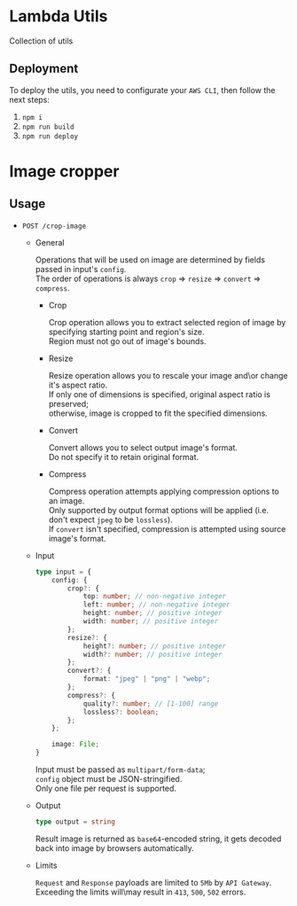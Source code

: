 # Lambda Utils

Collection of utils

## Deployment

To deploy the utils, you need to configurate your `AWS CLI`, then follow the next steps:

1.  `npm i`
2.  `npm run build`
3.  `npm run deploy`

# Image cropper

## Usage

-   `POST /crop-image`

    -   General

        Operations that will be used on image are determined by fields passed in input's `config`.  
        The order of operations is always `crop` => `resize` => `convert` => `compress`.

        -   Crop

            Crop operation allows you to extract selected region of image by specifying starting point and region's size.  
            Region must not go out of image's bounds.

        -   Resize

            Resize operation allows you to rescale your image and\or change it's aspect ratio.  
            If only one of dimensions is specified, original aspect ratio is preserved;  
            otherwise, image is cropped to fit the specified dimensions.

        -   Convert

            Convert allows you to select output image's format.  
            Do not specify it to retain original format.

        -   Compress

            Compress operation attempts applying compression options to an image.  
            Only supported by output format options will be applied (i.e. don't expect `jpeg` to be `lossless`).  
            If `convert` isn't specified, compression is attempted using source image's format.

    -   Input

        ```Typescript
        type input = {
            config: {
                crop?: {
                    top: number; // non-negative integer
                    left: number; // non-negative integer
                    height: number; // positive integer
                    width: number; // positive integer
                };
                resize?: {
                    height?: number; // positive integer
                    width?: number; // positive integer
                };
                convert?: {
                    format: "jpeg" | "png" | "webp";
                };
                compress?: {
                    quality?: number; // [1-100] range
                    lossless?: boolean;
                };
            };

            image: File;
        }
        ```

        Input must be passed as `multipart/form-data`;  
        `config` object must be JSON-stringified.  
        Only one file per request is supported.

    -   Output

        ```Typescript
        type output = string
        ```

        Result image is returned as `base64`-encoded string, it gets decoded back into image by browsers automatically.

    -   Limits

        `Request` and `Response` payloads are limited to `5Mb` by `API Gateway`.  
        Exceeding the limits will\may result in `413`, `500`, `502` errors.
